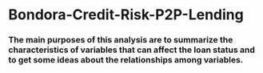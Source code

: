 # Bondora-Credit-Risk-P2P-Lending

### The main purposes of this analysis are to summarize the characteristics of variables that can affect the loan status and to get some ideas about the relationships among variables.
